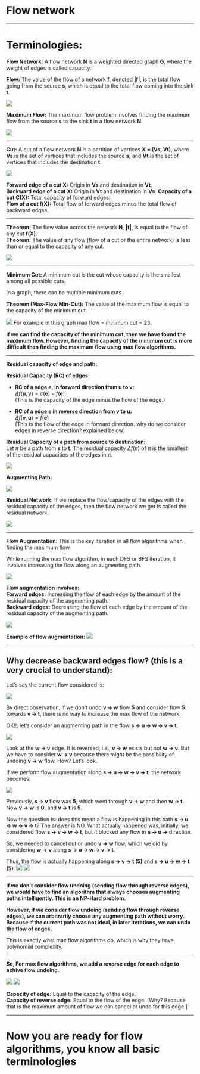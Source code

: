 # Flow network
---

# Terminologies:

**Flow Network:** A flow network **N** is a weighted directed graph **G**, where the weight of edges is called capacity.

**Flow:** The value of the flow of a network **f**, denoted **|f|**, is the total flow going from the source **s**, which is equal to the total flow coming into the sink **t**.

<img src = "images/1.png">

**Maximum Flow:** The maximum flow problem involves finding the maximum flow from the source **s** to the sink **t** in a flow network **N**.

<img src ="images/2.png">

---

**Cut:** A cut of a flow network **N** is a partition of vertices **X = (Vs, Vt)**, where **Vs** is the set of vertices that includes the source **s**, and **Vt** is the set of vertices that includes the destination **t**.

<img src ="images/3.png">

**Forward edge of a cut X:** Origin in **Vs** and destination in **Vt**.  
**Backward edge of a cut X:** Origin in **Vt** and destination in **Vs**.
**Capacity of a cut C(X):** Total capacity of forward edges.  
**Flow of a cut f(X):** Total flow of forward edges minus the total flow of backward edges.

---
**Theorem:** The flow value across the network **N**, **|f|**, is equal to the flow of any cut **f(X)**.  
**Theorem:** The value of any flow (flow of a cut or the entire network) is less than or equal to the capacity of any cut.

<img src ="images/4.png">

---

**Minimum Cut:** A minimum cut is the cut whose capacity is the smallest among all possible cuts.  

In a graph, there can be multiple minimum cuts.

**Theorem (Max-Flow Min-Cut):** The value of the maximum flow is equal to the capacity of the minimum cut.

<img src ="images/4.png">
For example in this graph max flow = minimum cut = 23.

**If we can find the capacity of the minimum cut, then we have found the maximum flow. However, finding the capacity of the minimum cut is more difficult than finding the maximum flow using max flow algorithms.**

---

**Residual capacity of edge and path:**

**Residual Capacity (RC) of edges:**  

- **RC of a edge $\textbf{e}$, in forward direction from $\textbf{u}$ to $\textbf{v}$:**  
  $\Delta f(\textbf{u}, \textbf{v}) = c(\textbf{e}) - f(\textbf{e})$  
  (This is the capacity of the edge minus the flow of the edge.)  

- **RC of a edge $\textbf{e}$ in reverse direction from $\textbf{v}$ to $\textbf{u}$:**  
  $\Delta f(\textbf{v}, \textbf{u}) = f(\textbf{e})$  
  (This is the flow of the edge in forward direction. why do we consider edges in reverse direction? explained below)  
  

**Residual Capacity of a path from source to destination:**  
Let $\pi$ be a path from $\textbf{s}$ to $\textbf{t}$. The residual capacity $\Delta f(\pi)$ of $\pi$ is the smallest of the residual capacities of the edges in $\pi$.

<img src ="images/5.png">

**Augmenting Path:**  

<img src ="images/6.png">

**Residual Network:** If we replace the flow/capacity of the edges with the residual capacity of the edges, then the flow network we get is called the residual network.

<img src ="images/7.png">

---

**Flow Augmentation:** This is the key iteration in all flow algorithms when finding the maximum flow.

While running the max flow algorithm, in each DFS or BFS iteration, it involves increasing the flow along an augmenting path.

<img src ="images/8.png">

**Flow augmentation involves:**  
**Forward edges:** Increasing the flow of each edge by the amount of the residual capacity of the augmenting path.  
**Backward edges:** Decreasing the flow of each edge by the amount of the residual capacity of the augmenting path.

<img src ="images/9.png">

**Example of flow augmentation:**
<img src ="images/10.png">

---

## Why decrease backward edges flow? (this is a very crucial to understand):  

Let’s say the current flow considered is:

<img src ="images/11.png">

By direct observation, if we don't undo **v → w** flow **5** and consider flow **5** towards **v → t**, there is no way to increase the max flow of the network.


OK!!, let’s consider an augmenting path in the flow **s → u → w → v → t**.  

<img src ="images/12.png">

Look at the **w → v** edge. It is reversed, i.e., **v → w** exists but not **w → v**. But we have to consider **w → v** because there might be the possibility of undoing **v → w** flow. How? Let’s look.

If we perform flow augmentation along **s → u → w → v → t**, the network becomes:

<img src ="images/13.png">

Previously, **s → v** flow was **5**, which went through **v → w** and then **w → t**. Now **v → w** is **0**, and **v → t** is **5**.

Now the question is: does this mean a flow is happening in this path **s → u → w → v → t**? The answer is NO. What actually happened was, initially, we considered flow **s → v → w → t**, but it blocked any flow in **s → u →** direction.  

So, we needed to cancel out or undo **v → w** flow, which we did by considering **w → v** along **s → u → w → v → t**.  

Thus, the flow is actually happening along **s → v → t (5)** and **s → u → w → t (5)**.
<img src ="images/14.png"> <img src ="images/15.png">

---

**If we don’t consider flow undoing (sending flow through reverse edges), we would have to find an algorithm that always chooses augmenting paths intelligently. This is an NP-Hard problem.**

**However, if we consider flow undoing (sending flow through reverse edges), we can arbitrarily choose any augmenting path without worry. Because if the current path was not ideal, in later iterations, we can undo the flow of edges.**

This is exactly what max flow algorithms do, which is why they have polynomial complexity.

---

**So, For max flow algorithms, we add a reverse edge for each edge to achive flow undoing.**

<img src ="images/16.png"> <img src ="images/17.png">

**Capacity of edge:** Equal to the capacity of the edge.  
**Capacity of reverse edge:** Equal to the flow of the edge. [Why? Because that is the maximum amount of flow we can cancel or undo for this edge.]

---

# Now you are ready for flow algorithms, you know all basic terminologies
